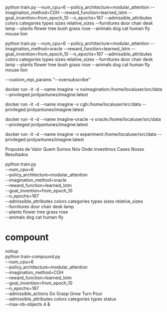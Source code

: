 python train.py --num_cpu=6 --policy_architecture=modular_attention --imagination_method=CGH --reward_function=learned_lstm  --goal_invention=from_epoch_10 --n_epochs=167 --admissible_attributes colors categories types sizes relative_sizes --furnitures door chair desk lamp --plants flower tree bush grass rose --animals dog cat human fly mouse lion

python train.py --num_cpu=6 --policy_architecture=modular_attention --imagination_method=oracle --reward_function=learned_lstm  --goal_invention=from_epoch_10 --n_epochs=167 --admissible_attributes colors categories types sizes relative_sizes --furnitures door chair desk lamp --plants flower tree bush grass rose --animals dog cat human fly mouse lion

--custom_mpi_params "--oversubscribe"

docker run -it -d --name imagine -v noimagination:/home/localuser/src/data --privileged jordyantunes/imagine:latest

docker run -it -d --name imagine -v cgh:/home/localuser/src/data --privileged jordyantunes/imagine:latest

docker run -it -d --name imagine-oracle -v oracle:/home/localuser/src/data --privileged jordyantunes/imagine:latest

docker run -it -d --name imagine -v experiment:/home/localuser/src/data --privileged jordyantunes/imagine:latest

Proposta de Valor
Quem Somos Nós
Onde investimos
Cases
Nosso Resultados

python train.py \
--num_cpu=6 \
--policy_architecture=modular_attention \
--imagination_method=oracle \
--reward_function=learned_lstm  \
--goal_invention=from_epoch_10 \
--n_epochs=167 \
--admissible_attributes colors categories types sizes relative_sizes \
--furnitures door chair desk lamp \
--plants flower tree grass rose \
--animals dog cat human fly

# compount
nohup \
python train-compound.py \
--num_cpu=6 \
--policy_architecture=modular_attention \
--imagination_method=CGH \
--reward_function=learned_lstm  \
--goal_invention=from_epoch_10 \
--n_epochs=167 \
--admissible_actions Go Grasp Grow Turn Pour \
--admissible_attributes colors categories types status \
--max-nb-objects 4 &

